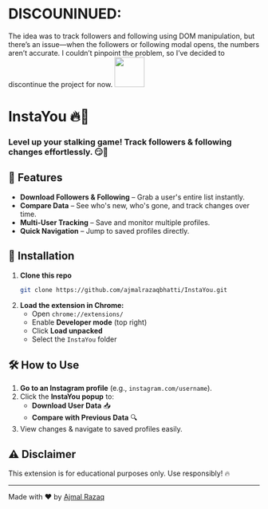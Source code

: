 # DISCOUNINUED:
The idea was to track followers and following using DOM manipulation, but there’s an issue—when the followers or following modal opens, the numbers aren’t accurate. I couldn’t pinpoint the problem, so I’ve decided to discontinue the project for now. 
<img src="https://github.com/user-attachments/assets/47e8ab75-df50-4a26-a376-e584ce8dd8a5" height="60px"/>

# InstaYou 🔥👀

### Level up your stalking game! Track followers & following changes effortlessly. 😏🚀

## 📌 Features

- **Download Followers & Following** – Grab a user's entire list instantly.
- **Compare Data** – See who's new, who's gone, and track changes over time.
- **Multi-User Tracking** – Save and monitor multiple profiles.
- **Quick Navigation** – Jump to saved profiles directly.

## 🚀 Installation

1. **Clone this repo**
   ```bash
   git clone https://github.com/ajmalrazaqbhatti/InstaYou.git
   ```
2. **Load the extension in Chrome:**
   - Open `chrome://extensions/`
   - Enable **Developer mode** (top right)
   - Click **Load unpacked**
   - Select the `InstaYou` folder

## 🛠️ How to Use

1. **Go to an Instagram profile** (e.g., `instagram.com/username`).
2. Click the **InstaYou popup** to:
   - **Download User Data** 📥
   - **Compare with Previous Data** 🔍
3. View changes & navigate to saved profiles easily.

## ⚠️ Disclaimer

This extension is for educational purposes only. Use responsibly! 🔥

---

Made with ❤️ by [Ajmal Razaq](https://github.com/ajmalrazaqbhatti)
